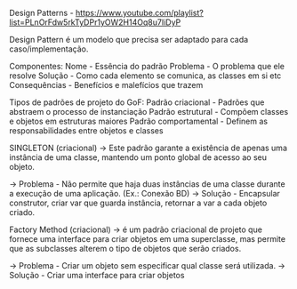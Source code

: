 Design Patterns - https://www.youtube.com/playlist?list=PLnOrFdw5rkTyDPr1yOW2H14Oq8u7IiDyP

Design Pattern é um modelo que precisa ser adaptado para cada caso/implementação. 

Componentes: 
Nome - Essência do padrão
Problema - O problema que ele resolve
Solução - Como cada elemento se comunica, as classes em si etc
Consequências - Benefícios e malefícios que trazem

Tipos de padrões de projeto do GoF:
Padrão criacional - Padrões que abstraem o processo de instanciação 
Padrão estrutural - Compõem classes e objetos em estruturas maiores
Padrão comportamental - Definem as responsabilidades entre objetos e classes


SINGLETON (criacional) -> Este padrão garante a existência de apenas uma instância de uma classe, mantendo um ponto global de acesso ao seu objeto.

-> Problema - Não permite que haja duas instâncias de uma classe durante a execução de uma aplicação. (Ex.: Conexão BD)
-> Solução - Encapsular construtor, criar var que guarda instância, retornar a var a cada objeto criado.


Factory Method (criacional) -> é um padrão criacional de projeto que fornece uma interface para criar objetos em uma superclasse, mas permite que as subclasses alterem o tipo de objetos que serão criados.

-> Problema - Criar um objeto sem especificar qual classe será utilizada.
-> Solução - Criar uma interface para criar objetos 